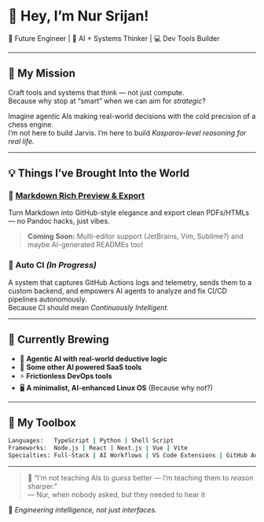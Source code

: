 # 👋 Hey, I’m Nur Srijan!

🚀 Future Engineer | 🧠 AI + Systems Thinker | 💻 Dev Tools Builder

---

## 🔭 My Mission

Craft tools and systems that think — not just compute.  
Because why stop at “smart” when we can aim for *strategic*?

Imagine agentic AIs making real-world decisions with the cold precision of a chess engine.  
I’m not here to build Jarvis. I’m here to build *Kasparov-level reasoning for real life.*

---

## 💡 Things I’ve Brought Into the World

### 🧩 [Markdown Rich Preview & Export](https://github.com/yourusername/markdown-rich-preview-export)  
Turn Markdown into GitHub-style elegance and export clean PDFs/HTMLs — no Pandoc hacks, just vibes.  
> **Coming Soon:** Multi-editor support (JetBrains, Vim, Sublime?) and maybe AI-generated READMEs too!

### 🤖 Auto CI *(In Progress)*  
A system that captures GitHub Actions logs and telemetry, sends them to a custom backend, and empowers AI agents to analyze and fix CI/CD pipelines autonomously.  
Because CI should mean *Continuously Intelligent.*

---

## 🧪 Currently Brewing

- 🧠 **Agentic AI with real-world deductive logic**
- 🧰 **Some other AI powered SaaS tools**
- ⚡ **Frictionless DevOps tools**
- 🖥️ **A minimalist, AI-enhanced Linux OS** (Because why not?)

---

## 🔧 My Toolbox

```bash
Languages:   TypeScript | Python | Shell Script  
Frameworks:  Node.js | React | Next.js | Vue | Vite
Specialties: Full-Stack | AI Workflows | VS Code Extensions | GitHub Automation
```

---


> 💭 “I’m not teaching AIs to *guess* better — I’m teaching them to *reason* sharper.”  
> — Nur, when nobody asked, but they needed to hear it



🧠 *Engineering intelligence, not just interfaces.*
